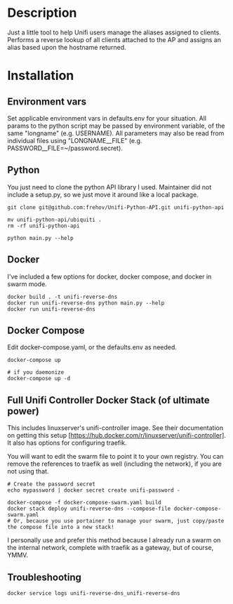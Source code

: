 # Description

Just a little tool to help Unifi users manage the aliases assigned to clients. Performs a reverse lookup of all clients attached to the AP and assigns an alias based upon the hostname returned.

# Installation

## Environment vars

Set applicable environment vars in defaults.env for your situation. All params to the python script may be passed by environment variable, of the same "longname" (e.g. USERNAME).  All parameters may also be read from individual files using "LONGNAME__FILE" (e.g. PASSWORD__FILE=~/password.secret).

## Python

You just need to clone the python API library I used. Maintainer did not include a setup.py, so we just move it around like a local package.

    git clone git@github.com:frehov/Unifi-Python-API.git unifi-python-api
    
    mv unifi-python-api/ubiquiti .
    rm -rf unifi-python-api

    python main.py --help

## Docker

I've included a few options for docker, docker compose, and docker in swarm mode.

    docker build . -t unifi-reverse-dns
    docker run unifi-reverse-dns python main.py --help
    docker run unifi-reverse-dns

## Docker Compose

Edit docker-compose.yaml, or the defaults.env as needed.

    docker-compose up

    # if you daemonize
    docker-compose up -d

## Full Unifi Controller Docker Stack (of ultimate power)

This includes linuxserver's unifi-controller image. See their documentation on getting this setup [https://hub.docker.com/r/linuxserver/unifi-controller]. It also has options for configuring traefik.

You will want to edit the swarm file to point it to your own registry. You can remove the references to traefik as well (including the network), if you are not using that.

    # Create the password secret
    echo mypassword | docker secret create unifi-password -

    docker-compose -f docker-compose-swarm.yaml build
    docker stack deploy unifi-reverse-dns --compose-file docker-compose-swarm.yaml
    # Or, because you use portainer to manage your swarm, just copy/paste the compose file into a new stack!

I personally use and prefer this method because I already run a swarm on the internal network, complete with traefik as a gateway, but of course, YMMV.

## Troubleshooting

    docker service logs unifi-reverse-dns_unifi-reverse-dns
